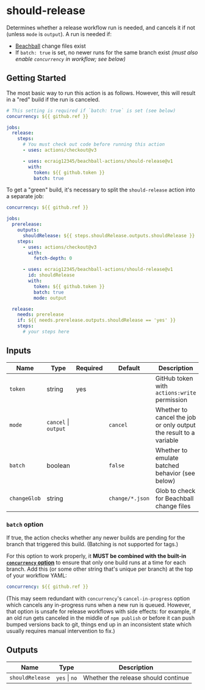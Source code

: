 # should-release

Determines whether a release workflow run is needed, and cancels it if not (unless `mode` is `output`). A run is needed if:

- [Beachball](https://microsoft.github.io/beachball) change files exist
- If `batch: true` is set, no newer runs for the same branch exist _(must also enable `concurrency` in workflow; see below)_

## Getting Started

The most basic way to run this action is as follows. However, this will result in a "red" build if the run is canceled.

```yaml
# This setting is required if `batch: true` is set (see below)
concurrency: ${{ github.ref }}

jobs:
  release:
    steps:
      # You must check out code before running this action
      - uses: actions/checkout@v3

      - uses: ecraig12345/beachball-actions/should-release@v1
        with:
          token: ${{ github.token }}
          batch: true
```

To get a "green" build, it's necessary to split the `should-release` action into a separate job:

```yaml
concurrency: ${{ github.ref }}

jobs:
  prerelease:
    outputs:
      shouldRelease: ${{ steps.shouldRelease.outputs.shouldRelease }}
    steps:
      - uses: actions/checkout@v3
        with:
          fetch-depth: 0

      - uses: ecraig12345/beachball-actions/should-release@v1
        id: shouldRelease
        with:
          token: ${{ github.token }}
          batch: true
          mode: output

  release:
    needs: prerelease
    if: ${{ needs.prerelease.outputs.shouldRelease == 'yes' }}
    steps:
      # your steps here
```

## Inputs

| Name          | Type                 | Required | Default         | Description                                                       |
| ------------- | -------------------- | -------- | --------------- | ----------------------------------------------------------------- |
| `token`       | string               | yes      |                 | GitHub token with `actions:write` permission                      |
| `mode`        | `cancel` \| `output` |          | `cancel`        | Whether to cancel the job or only output the result to a variable |
| `batch`       | boolean              |          | `false`         | Whether to emulate batched behavior (see below)                   |
| `changeGlob` | string               |          | `change/*.json` | Glob to check for Beachball change files                          |

### `batch` option

If true, the action checks whether any newer builds are pending for the branch that triggered this build. (Batching is not supported for tags.)

For this option to work properly, it **MUST be combined with the built-in [`concurrency` option](https://docs.github.com/en/actions/using-workflows/workflow-syntax-for-github-actions#concurrency)** to ensure that only one build runs at a time for each branch. Add this (or some other string that's unique per branch) at the top of your workflow YAML:

```yaml
concurrency: ${{ github.ref }}
```

(This may seem redundant with `concurrency`'s `cancel-in-progress` option which cancels any in-progress runs when a new run is queued. However, that option is unsafe for release workflows with side effects: for example, if an old run gets canceled in the middle of `npm publish` or before it can push bumped versions back to git, things end up in an inconsistent state which usually requires manual intervention to fix.)

## Outputs

| Name            | Type          | Description                         |
| --------------- | ------------- | ----------------------------------- |
| `shouldRelease` | `yes` \| `no` | Whether the release should continue |
